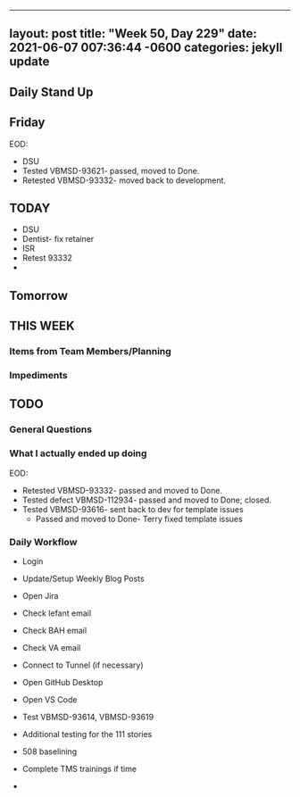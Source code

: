 
---
layout: post
title:  "Week 50, Day 229"
date:   2021-06-07 007:36:44 -0600
categories: jekyll update
---

## Daily Stand Up
## Friday
EOD:
* DSU
* Tested VBMSD-93621- passed, moved to Done.
* Retested VBMSD-93332- moved back to development.


## TODAY
* DSU
* Dentist- fix retainer
* ISR
* Retest 93332
* 

## Tomorrow

  
## THIS WEEK


### Items from Team Members/Planning

### Impediments

## TODO

### General Questions  

### What I actually ended up doing
EOD:
* Retested VBMSD-93332- passed and moved to Done.
* Tested defect VBMSD-112934- passed and moved to Done; closed.
* Tested VBMSD-93616- sent back to dev for template issues
  * Passed and moved to Done- Terry fixed template issues

### Daily Workflow
* Login
* Update/Setup Weekly Blog Posts
* Open Jira
* Check lefant email
* Check BAH email
* Check VA email
* Connect to Tunnel (if necessary)
* Open GitHub Desktop
* Open VS Code
* Test VBMSD-93614, VBMSD-93619
* Additional testing for the 111 stories
* 508 baselining
* Complete TMS trainings if time 

* 